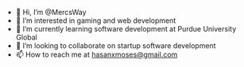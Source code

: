 - 👋 Hi, I’m @MercsWay
- 👀 I’m interested in gaming and web development
- 🌱 I’m currently learning software development at Purdue University Global
- 💞️ I’m looking to collaborate on startup software development
- 📫 How to reach me at hasanxmoses@gmail.com

<!---
MercsWay/MercsWay is a ✨ special ✨ repository because its `README.md` (this file) appears on your GitHub profile.
You can click the Preview link to take a look at your changes.
--->
